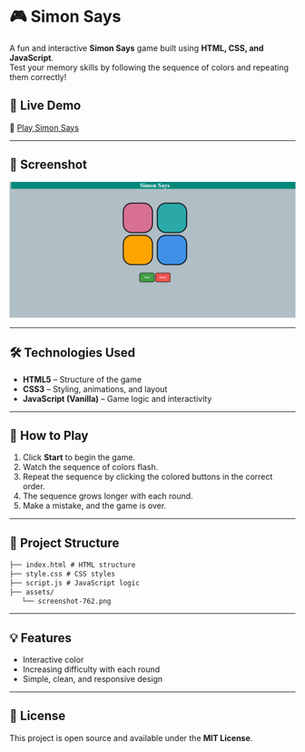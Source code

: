# 🎮 Simon Says

A fun and interactive **Simon Says** game built using **HTML, CSS, and JavaScript**.  
Test your memory skills by following the sequence of colors and repeating them correctly!

## 📍 Live Demo
🔗 [Play Simon Says](https://rsccpp.github.io/Simon-Game/)

---

## 📸 Screenshot
![Simon Says Game](assets/screenshot-762.png)

---

## 🛠️ Technologies Used
- **HTML5** – Structure of the game
- **CSS3** – Styling, animations, and layout
- **JavaScript (Vanilla)** – Game logic and interactivity

---

## 🚀 How to Play
1. Click **Start** to begin the game.
2. Watch the sequence of colors flash.
3. Repeat the sequence by clicking the colored buttons in the correct order.
4. The sequence grows longer with each round.
5. Make a mistake, and the game is over.

---
## 📂 Project Structure
```text
├── index.html # HTML structure
├── style.css # CSS styles
├── script.js # JavaScript logic
├── assets/
   └── screenshot-762.png
```
---

## 💡 Features
- Interactive color 
- Increasing difficulty with each round
- Simple, clean, and responsive design

---

## 📜 License
This project is open source and available under the **MIT License**.
